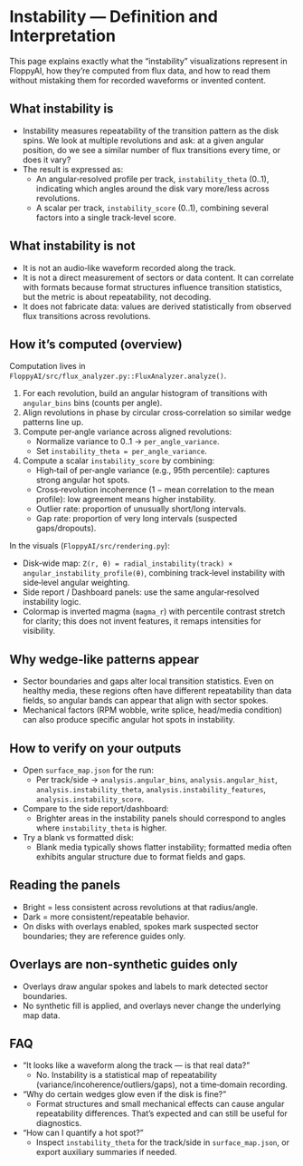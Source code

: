 # Instability — Definition and Interpretation

This page explains exactly what the “instability” visualizations represent in FloppyAI, how they’re computed from flux data, and how to read them without mistaking them for recorded waveforms or invented content.

## What instability is

- Instability measures repeatability of the transition pattern as the disk spins. We look at multiple revolutions and ask: at a given angular position, do we see a similar number of flux transitions every time, or does it vary?
- The result is expressed as:
  - An angular‑resolved profile per track, `instability_theta` (0..1), indicating which angles around the disk vary more/less across revolutions.
  - A scalar per track, `instability_score` (0..1), combining several factors into a single track‑level score.

## What instability is not

- It is not an audio‑like waveform recorded along the track.
- It is not a direct measurement of sectors or data content. It can correlate with formats because format structures influence transition statistics, but the metric is about repeatability, not decoding.
- It does not fabricate data: values are derived statistically from observed flux transitions across revolutions.

## How it’s computed (overview)

Computation lives in `FloppyAI/src/flux_analyzer.py::FluxAnalyzer.analyze()`.

1. For each revolution, build an angular histogram of transitions with `angular_bins` bins (counts per angle).
2. Align revolutions in phase by circular cross‑correlation so similar wedge patterns line up.
3. Compute per‑angle variance across aligned revolutions:
   - Normalize variance to 0..1 → `per_angle_variance`.
   - Set `instability_theta = per_angle_variance`.
4. Compute a scalar `instability_score` by combining:
   - High‑tail of per‑angle variance (e.g., 95th percentile): captures strong angular hot spots.
   - Cross‑revolution incoherence (1 − mean correlation to the mean profile): low agreement means higher instability.
   - Outlier rate: proportion of unusually short/long intervals.
   - Gap rate: proportion of very long intervals (suspected gaps/dropouts).

In the visuals (`FloppyAI/src/rendering.py`):
- Disk‑wide map: `Z(r, θ) = radial_instability(track) × angular_instability_profile(θ)`, combining track‑level instability with side‑level angular weighting.
- Side report / Dashboard panels: use the same angular‑resolved instability logic.
- Colormap is inverted magma (`magma_r`) with percentile contrast stretch for clarity; this does not invent features, it remaps intensities for visibility.

## Why wedge‑like patterns appear

- Sector boundaries and gaps alter local transition statistics. Even on healthy media, these regions often have different repeatability than data fields, so angular bands can appear that align with sector spokes.
- Mechanical factors (RPM wobble, write splice, head/media condition) can also produce specific angular hot spots in instability.

## How to verify on your outputs

- Open `surface_map.json` for the run:
  - Per track/side → `analysis.angular_bins`, `analysis.angular_hist`, `analysis.instability_theta`, `analysis.instability_features`, `analysis.instability_score`.
- Compare to the side report/dashboard:
  - Brighter areas in the instability panels should correspond to angles where `instability_theta` is higher.
- Try a blank vs formatted disk:
  - Blank media typically shows flatter instability; formatted media often exhibits angular structure due to format fields and gaps.

## Reading the panels

- Bright = less consistent across revolutions at that radius/angle.
- Dark = more consistent/repeatable behavior.
- On disks with overlays enabled, spokes mark suspected sector boundaries; they are reference guides only.

## Overlays are non‑synthetic guides only

- Overlays draw angular spokes and labels to mark detected sector boundaries.
- No synthetic fill is applied, and overlays never change the underlying map data.

## FAQ

- “It looks like a waveform along the track — is that real data?”
  - No. Instability is a statistical map of repeatability (variance/incoherence/outliers/gaps), not a time‑domain recording.
- “Why do certain wedges glow even if the disk is fine?”
  - Format structures and small mechanical effects can cause angular repeatability differences. That’s expected and can still be useful for diagnostics.
- “How can I quantify a hot spot?”
  - Inspect `instability_theta` for the track/side in `surface_map.json`, or export auxiliary summaries if needed.
